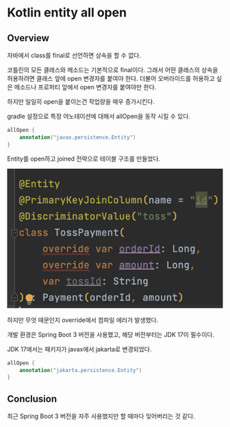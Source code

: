 # Kotlin entity all open

## Overview

자바에서 class를 final로 선언하면 상속을 할 수 없다.

코틀린의 모든 클래스와 메소드는 기본적으로 final이다. 그래서 어떤 클래스의 상속을 허용하려면 클래스 앞에 open 변경자를 붙여야 한다. 더불어 오버라이드를 허용하고 싶은 메소드나 프로퍼티 앞에서 open 변경자를 붙여야만 한다.

하지만 일일히 open을 붙이는건 작업량을 매우 증가시킨다.

gradle 설정으로 특정 어노테이션에 대해서 allOpen을 동작 시킬 수 있다.

```kotlin
allOpen {
    annotation("javax.persistence.Entity")
}
```

Entity를 open하고 joined 전략으로 테이블 구조를 만들었다.

<img src="../images/entity-override-error.png" alt="">

하지만 무엇 때문인지 override에서 컴파일 에러가 발생했다.

개발 환경은 Spring Boot 3 버전을 사용했고, 해당 버전부터는 JDK 17이 필수이다.

JDK 17에서는 패키지가 javax에서 jakarta로 변경되었다.

```kotlin
allOpen {
    annotation("jakarta.persistence.Entity")
}
```

## Conclusion

최근 Spring Boot 3 버전을 자주 사용했지만 할 때마다 잊어버리는 것 같다.